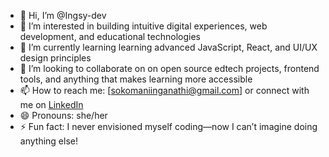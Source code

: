 - 👋 Hi, I’m @Ingsy-dev
- 👀 I’m interested in building intuitive digital experiences, web development, and educational technologies  
- 🌱 I’m currently learning learning advanced JavaScript, React, and UI/UX design principles
- 💞️ I’m looking to collaborate on on open source edtech projects, frontend tools, and anything that makes learning more accessible  
- 📫 How to reach me: [sokomaniinganathi@gmail.com] or connect with me on [LinkedIn](https://www.linkedin.com/in/ingasokomani)
- 😄 Pronouns: she/her
- ⚡ Fun fact: I never envisioned myself coding—now I can’t imagine doing anything else!

<!---
Ingsy-dev/Ingsy-dev is a ✨ special ✨ repository because its `README.md` (this file) appears on your GitHub profile.
You can click the Preview link to take a look at your changes.
--->
